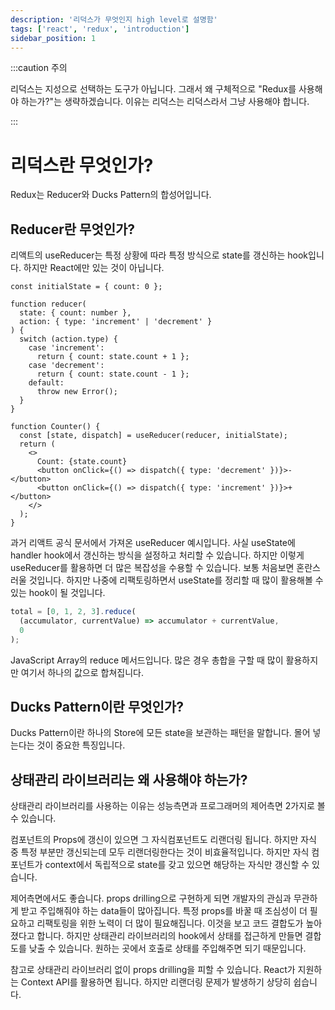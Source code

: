 ```yaml
---
description: '리덕스가 무엇인지 high level로 설명함'
tags: ['react', 'redux', 'introduction']
sidebar_position: 1
---
```


:::caution 주의

리덕스는 지성으로 선택하는 도구가 아닙니다. 그래서 왜 구체적으로 "Redux를 사용해야 하는가?"는 생략하겠습니다. 이유는 리덕스는 리덕스라서 그냥 사용해야 합니다.

<!-- Redux를 싫어하면 면접관은 당신을 싫어할 것입니다. 면접관이 좋아하는 것은 2가지입니다. 백엔드는 Java Spring이고 프론트엔드는 Redux입니다. Verbose한 코드를 좋은 코드라고 봅니다. 작성하기 위해 많은 타이핑 노력을 들였기 때문에 정성가득한 코드라고 합니다. ~~어른들의 사정입니다.~~

개인적으로 Redux를 무조건 활용할 필요는 없지만 회사에서 기대하고 있습니다. React-Query로 꿀빠는게 괘씸하게 보일 것입니다. IT 직군이라고 꼰대가 없을 거라고 착각하면 안됩니다.

경력 3년 미만은 Redux 반대할 권리 없습니다. -->

:::

# 리덕스란 무엇인가?

Redux는 Reducer와 Ducks Pattern의 합성어입니다.

## Reducer란 무엇인가?

리액트의 useReducer는 특정 상황에 따라 특정 방식으로 state를 갱신하는 hook입니다. 하지만 React에만 있는 것이 아닙니다.

```tsx
const initialState = { count: 0 };

function reducer(
  state: { count: number },
  action: { type: 'increment' | 'decrement' }
) {
  switch (action.type) {
    case 'increment':
      return { count: state.count + 1 };
    case 'decrement':
      return { count: state.count - 1 };
    default:
      throw new Error();
  }
}

function Counter() {
  const [state, dispatch] = useReducer(reducer, initialState);
  return (
    <>
      Count: {state.count}
      <button onClick={() => dispatch({ type: 'decrement' })}>-</button>
      <button onClick={() => dispatch({ type: 'increment' })}>+</button>
    </>
  );
}
```

과거 리액트 공식 문서에서 가져온 useReducer 예시입니다. 사실 useState에 handler hook에서 갱신하는 방식을 설정하고 처리할 수 있습니다. 하지만 이렇게 useReducer를 활용하면 더 많은 복잡성을 수용할 수 있습니다. 보통 처음보면 혼란스러울 것입니다. 하지만 나중에 리팩토링하면서 useState를 정리할 때 많이 활용해볼 수 있는 hook이 될 것입니다.

```js
total = [0, 1, 2, 3].reduce(
  (accumulator, currentValue) => accumulator + currentValue,
  0
);
```

JavaScript Array의 reduce 메서드입니다. 많은 경우 총합을 구할 때 많이 활용하지만 여기서 하나의 값으로 합쳐집니다.

<!-- ![](https://user-images.githubusercontent.com/84452145/253721205-41ed3a08-fe21-4ce9-b70a-4249918ee8ab.png) -->

<!-- 함수형 프로그래밍에서는 하나로 합친다는 의미로 -->

## Ducks Pattern이란 무엇인가?

Ducks Pattern이란 하나의 Store에 모든 state을 보관하는 패턴을 말합니다. 몰어 넣는다는 것이 중요한 특징입니다.

## 상태관리 라이브러리는 왜 사용해야 하는가?

상태관리 라이브러리를 사용하는 이유는 성능측면과 프로그래머의 제어측면 2가지로 볼 수 있습니다.

컴포넌트의 Props에 갱신이 있으면 그 자식컴포넌트도 리랜더링 됩니다. 하지만 자식 중 특정 부분만 갱신되는데 모두 리랜더링한다는 것이 비효율적입니다. 하지만 자식 컴포넌트가 context에서 독립적으로 state를 갖고 있으면 해당하는 자식만 갱신할 수 있습니다.

제어측면에서도 좋습니다. props drilling으로 구현하게 되면 개발자의 관심과 무관하게 받고 주입해줘야 하는 data들이 많아집니다. 특정 props를 바꿀 때 조심성이 더 필요하고 리팩토링을 위한 노력이 더 많이 필요해집니다. 이것을 보고 코드 결합도가 높아졌다고 합니다. 하지만 상태관리 라이브러리의 hook에서 상태를 접근하게 만들면 결합도를 낮출 수 있습니다. 원하는 곳에서 호출로 상태를 주입해주면 되기 때문입니다.

참고로 상태관리 라이브러리 없이 props drilling을 피할 수 있습니다. React가 지원하는 Context API를 활용하면 됩니다. 하지만 리랜더링 문제가 발생하기 상당히 쉽습니다.
